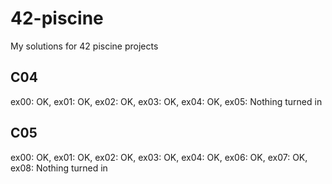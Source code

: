 # 42-piscine
My solutions for 42 piscine projects

## C04
ex00: OK, ex01: OK, ex02: OK, ex03: OK, ex04: OK, ex05: Nothing turned in

## C05
ex00: OK, ex01: OK, ex02: OK, ex03: OK, ex04: OK, ex06: OK, ex07: OK, ex08: Nothing turned in
